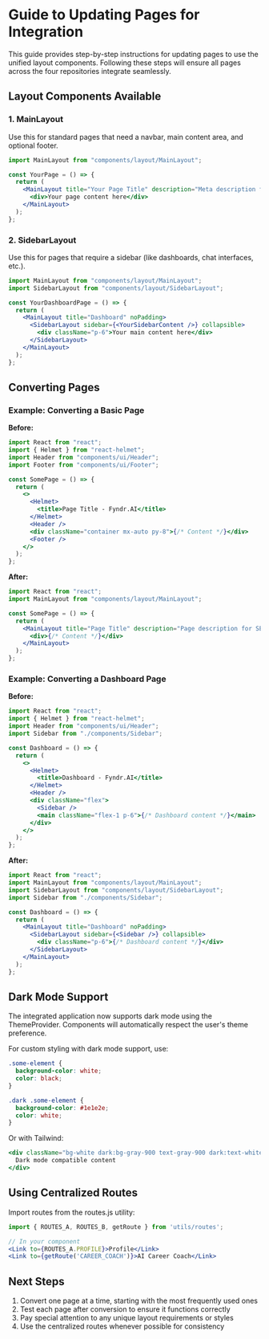 # Guide to Updating Pages for Integration

This guide provides step-by-step instructions for updating pages to use the unified layout components. Following these steps will ensure all pages across the four repositories integrate seamlessly.

## Layout Components Available

### 1. MainLayout

Use this for standard pages that need a navbar, main content area, and optional footer.

```jsx
import MainLayout from "components/layout/MainLayout";

const YourPage = () => {
  return (
    <MainLayout title="Your Page Title" description="Meta description for SEO">
      <div>Your page content here</div>
    </MainLayout>
  );
};
```

### 2. SidebarLayout

Use this for pages that require a sidebar (like dashboards, chat interfaces, etc.).

```jsx
import MainLayout from "components/layout/MainLayout";
import SidebarLayout from "components/layout/SidebarLayout";

const YourDashboardPage = () => {
  return (
    <MainLayout title="Dashboard" noPadding>
      <SidebarLayout sidebar={<YourSidebarContent />} collapsible>
        <div className="p-6">Your main content here</div>
      </SidebarLayout>
    </MainLayout>
  );
};
```

## Converting Pages

### Example: Converting a Basic Page

**Before:**

```jsx
import React from "react";
import { Helmet } from "react-helmet";
import Header from "components/ui/Header";
import Footer from "components/ui/Footer";

const SomePage = () => {
  return (
    <>
      <Helmet>
        <title>Page Title - Fyndr.AI</title>
      </Helmet>
      <Header />
      <div className="container mx-auto py-8">{/* Content */}</div>
      <Footer />
    </>
  );
};
```

**After:**

```jsx
import React from "react";
import MainLayout from "components/layout/MainLayout";

const SomePage = () => {
  return (
    <MainLayout title="Page Title" description="Page description for SEO">
      <div>{/* Content */}</div>
    </MainLayout>
  );
};
```

### Example: Converting a Dashboard Page

**Before:**

```jsx
import React from "react";
import { Helmet } from "react-helmet";
import Header from "components/ui/Header";
import Sidebar from "./components/Sidebar";

const Dashboard = () => {
  return (
    <>
      <Helmet>
        <title>Dashboard - Fyndr.AI</title>
      </Helmet>
      <Header />
      <div className="flex">
        <Sidebar />
        <main className="flex-1 p-6">{/* Dashboard content */}</main>
      </div>
    </>
  );
};
```

**After:**

```jsx
import React from "react";
import MainLayout from "components/layout/MainLayout";
import SidebarLayout from "components/layout/SidebarLayout";
import Sidebar from "./components/Sidebar";

const Dashboard = () => {
  return (
    <MainLayout title="Dashboard" noPadding>
      <SidebarLayout sidebar={<Sidebar />} collapsible>
        <div className="p-6">{/* Dashboard content */}</div>
      </SidebarLayout>
    </MainLayout>
  );
};
```

## Dark Mode Support

The integrated application now supports dark mode using the ThemeProvider. Components will automatically respect the user's theme preference.

For custom styling with dark mode support, use:

```css
.some-element {
  background-color: white;
  color: black;
}

.dark .some-element {
  background-color: #1e1e2e;
  color: white;
}
```

Or with Tailwind:

```jsx
<div className="bg-white dark:bg-gray-900 text-gray-900 dark:text-white">
  Dark mode compatible content
</div>
```

## Using Centralized Routes

Import routes from the routes.js utility:

```jsx
import { ROUTES_A, ROUTES_B, getRoute } from 'utils/routes';

// In your component
<Link to={ROUTES_A.PROFILE}>Profile</Link>
<Link to={getRoute('CAREER_COACH')}>AI Career Coach</Link>
```

## Next Steps

1. Convert one page at a time, starting with the most frequently used ones
2. Test each page after conversion to ensure it functions correctly
3. Pay special attention to any unique layout requirements or styles
4. Use the centralized routes whenever possible for consistency
